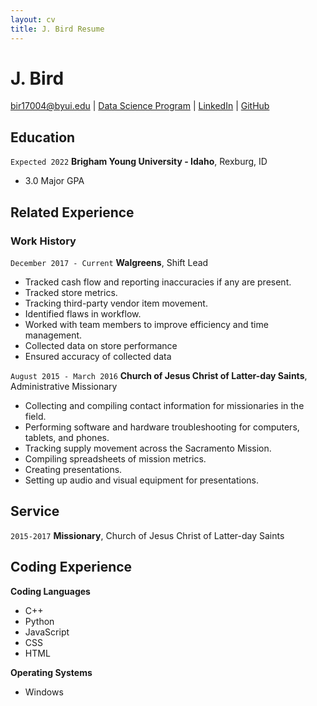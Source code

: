 ```yaml
---
layout: cv
title: J. Bird Resume
---
```

# J. Bird

<div id="webaddress">
<a href="bir17004@byui.edu">bir17004@byui.edu</a>
| <a href="https://byuidatascience.github.io/development.html">Data Science Program</a>
| <a href="https://www.linkedin.com/groups/13537407/">LinkedIn</a>
| <a href="https://github.com/byuids-resumes">GitHub</a>
</div>

<!-- https://www.monique.tech/the-art-of-markdown -->

## Education

`Expected 2022`
__Brigham Young University - Idaho__, Rexburg, ID

- 3.0 Major GPA


## Related Experience


### Work History 

`December 2017 - Current`
__Walgreens__, Shift Lead

- Tracked cash flow and reporting inaccuracies if any are present.
- Tracked store metrics.
- Tracking third-party vendor item movement.
- Identified flaws in workflow.
- Worked with team members to improve efficiency and time management.
- Collected data on store performance
- Ensured accuracy of collected data


`August 2015 - March 2016`
__Church of Jesus Christ of Latter-day Saints__, Administrative Missionary
- Collecting and compiling contact information for missionaries in the field.
- Performing software and hardware troubleshooting for computers, tablets, and phones.
- Tracking supply movement across the Sacramento Mission.
- Compiling spreadsheets of mission metrics.
- Creating presentations.
- Setting up audio and visual equipment for presentations.


## Service

`2015-2017`
__Missionary__, Church of Jesus Christ of Latter-day Saints


## Coding Experience
__Coding Languages__
- C++
- Python
- JavaScript
- CSS
- HTML

__Operating Systems__
- Windows


<!-- ### Footer

Last updated: May 2013 -->


